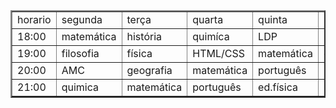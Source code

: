 <!DOCTYPE html>
<html lang="pt-br">
<head>
    <meta charset="UTF-8">
    <meta name="viewport" content="width=device-width, initial-scale=1.0">
    <title>horário de estudos</title>
</head>
<body>
    <table border="2">
        <tr>
            <td>horario</td>
            <td>segunda</td>
            <td>terça</td>
            <td>quarta</td>
            <td>quinta</td>
            <td>sexta</td>
            <td>sabádo</td>
            <td>domingo</td>
        </tr>
        <tr>
            <td>18:00</td>
            <td>matemática</td>
            <td>história</td>
            <td>quimíca</td>
            <td>LDP</td>
            <td>biologia</td>
            <td>sociologia</td>
            <td>inglẽs</td>
        </tr>
        <tr>
            <td>19:00</td>
            <td>filosofia</td>
            <td>física</td>
            <td>HTML/CSS</td>
            <td>matemática</td>
            <td>espanhol</td>
            <td>português</td>
            <td>geografia</td>
        </tr>
        <tr>
            <td>20:00</td>
            <td>AMC</td>
            <td>geografia</td>
            <td>matemática</td>
            <td>português</td>
            <td>inglẽs</td>
            <td>LDP</td>
            <td>física</td>
        </tr>
        <tr>
            <td>21:00</td>
            <td>quimica</td>
            <td>matemática</td>
            <td>português</td>
            <td>ed.física</td>
            <td>LDP</td>
            <td>história</td>
            <td>espanhol</td>
        </tr>
    </table>
</body>
</html>
